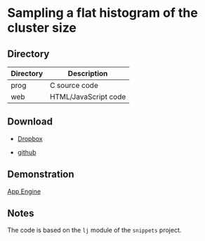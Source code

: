 # Sampling a flat histogram of the cluster size #

## Directory ##

  Directory   | Description
--------------|--------------------------
  prog        | C source code
  web         | HTML/JavaScript code



## Download ##

 * [Dropbox](https://www.dropbox.com/sh/1918tkacrp5stuo/AADMxMNMTKs_Zp1zDHRMObGra)

 * [github](http://github.com/cheng2zhang/fclus)



## Demonstration ##

  [App Engine](http://cheng2zhang.appspot.com/prog/fclus/web/lj.html)

## Notes ##

The code is based on the `lj` module of the `snippets` project.


